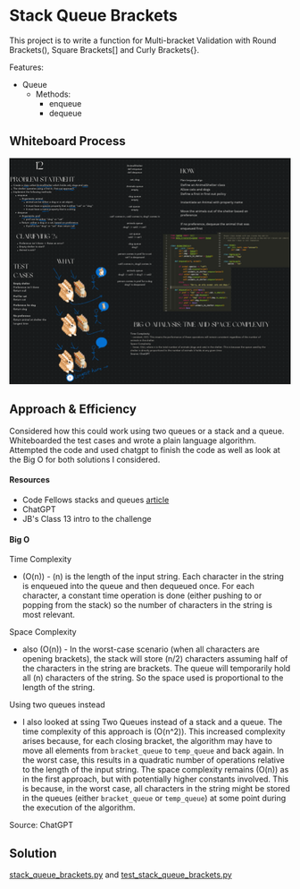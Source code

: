 # Stack Queue Brackets
This project is to write a function for Multi-bracket Validation with Round Brackets(), Square Brackets[] and
Curly Brackets{}.

Features:
- Queue
  - Methods:
    - enqueue
    - dequeue


## Whiteboard Process

![Whiteboard](/python/docs/stack_queue_animal_shelter/codechal-12.png)

## Approach & Efficiency

Considered how this could work using two queues or a stack and a queue. Whiteboarded the test cases and wrote a plain language algorithm. Attempted the code and used chatgpt to finish the code as well as look at the Big O for both solutions I considered. 

#### Resources
- Code Fellows stacks and queues [article](https://codefellows.github.io/common_curriculum/data_structures_and_algorithms/Code_401/class-10/resources/stacks_and_queues.html)
- ChatGPT
- JB's Class 13 intro to the challenge

#### Big O

Time Complexity
- \(O(n)\) - \(n\) is the length of the input string. Each character in the string is enqueued into the queue and then dequeued once. For each character, a constant time operation is done (either pushing to or popping from the stack) so the number of characters in the string is most relevant.

Space Complexity
- also \(O(n)\) - In the worst-case scenario (when all characters are opening brackets), the stack will store \(n/2\) characters assuming half of the characters in the string are brackets. The queue will temporarily hold all \(n\) characters of the string. So the space used is proportional to the length of the string.

Using two queues instead
- I also looked at ssing Two Queues instead of a stack and a queue. The time complexity of this approach is \(O(n^2)\). This increased complexity arises because, for each closing bracket, the algorithm may have to move all elements from `bracket_queue` to `temp_queue` and back again. In the worst case, this results in a quadratic number of operations relative to the length of the input string. The space complexity remains \(O(n)\) as in the first approach, but with potentially higher constants involved. This is because, in the worst case, all characters in the string might be stored in the queues (either `bracket_queue` or `temp_queue`) at some point during the execution of the algorithm.

Source: ChatGPT


## Solution

[stack_queue_brackets.py](/python/code_challenges/stack_queue_brackets.py)
and [test_stack_queue_brackets.py](/python/tests/code_challenges/test_stack_queue_brackets.py)
